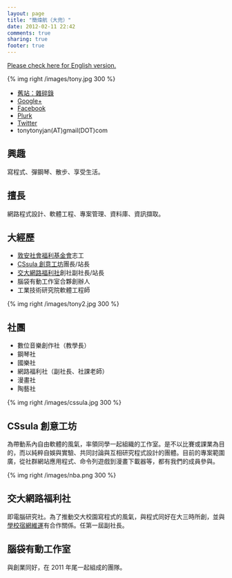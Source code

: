 ```yaml
---
layout: page
title: "簡煒航（大兜）"
date: 2012-02-11 22:42
comments: true
sharing: true
footer: true
---
```


[dwanan]: http://www.ido.org.tw
[itsc]: http://www.it.nctu.edu.tw

[Please check here for English version.](/blog/about-en)

{% img right /images/tony.jpg 300 %}

* [舊站：雜碎錄](http://blog.xuite.net/funnyfamily/tonyjan)
* [Google+](https://plus.google.com/106993981418226624133)
* [Facebook](http://www.facebook.com/tonytonyjan)
* [Plurk](http://www.plurk.com/tonytonyjan)
* [Twitter](https://twitter.com/tonytonyjan)
* tonytonyjan(AT)gmail(DOT)com

## 興趣

寫程式、彈鋼琴、散步、享受生活。

## 擅長

網路程式設計、軟體工程、專案管理、資料庫、資訊擷取。

## 大經歷
* [敦安社會福利基金會][dwanan]志工
* [CSsula 創意工坊](#cssula)團長/站長
* [交大網路福利社](#nctu-nba)創社副社長/站長
* 腦袋有動工作室合夥創辦人
* 工業技術研究院軟體工程師

{% img right /images/tony2.jpg 300 %}
## 社團
* 數位音樂創作社（教學長）
* 鋼琴社
* 國樂社
* 網路福利社（副社長、社課老師）
* 漫畫社
* 陶藝社

{% img right /images/cssula.jpg 300 %}
<h2 id="cssula">CSsula 創意工坊</h2>
<http://cssula.nba.nctu.edu.tw>

為帶動系內自由軟體的風氣，率領同學一起組織的工作室。是不以比賽或課業為目的，而以純粹自娛與實驗、共同討論與互相研究程式設計的團體。目前的專案範圍廣，從社群網站應用程式、命令列遊戲到漫畫下載器等，都有我們的成員參與。

{% img right /images/nba.png 300 %}
<h2 id="nctu-nba">交大網路福利社</h2>
<http://nba.nctu.edu.tw>

即電腦研究社。為了推動交大校園寫程式的風氣，與程式同好在大三時所創，並與[學校宿網維運][itsc]有合作關係。任第一屆副社長。

<h2 id="rock-in-brain">腦袋有動工作室</h2>

與創業同好，在 2011 年尾一起組成的團隊。